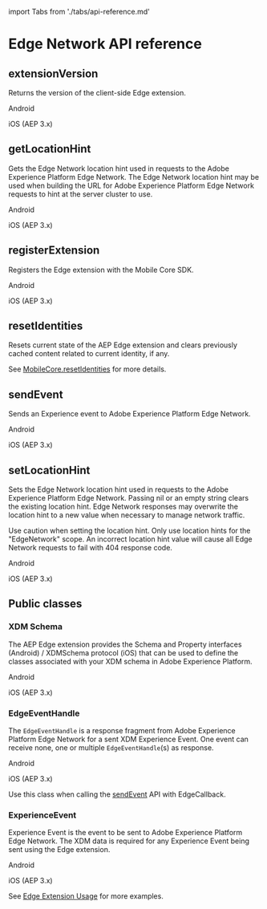 import Tabs from './tabs/api-reference.md'

# Edge Network API reference

## extensionVersion

Returns the version of the client-side Edge extension.

<TabsBlock orientation="horizontal" slots="heading, content" repeat="2"/>

Android

<Tabs query="platform=android&api=extension-version"/>

iOS (AEP 3.x)

<Tabs query="platform=ios-aep&api=extension-version"/>

## getLocationHint

Gets the Edge Network location hint used in requests to the Adobe Experience Platform Edge Network. The Edge Network location hint may be used when building the URL for Adobe Experience Platform Edge Network requests to hint at the server cluster to use.

<TabsBlock orientation="horizontal" slots="heading, content" repeat="2"/>

Android

<Tabs query="platform=android&api=get-location-hint"/>

iOS (AEP 3.x)

<Tabs query="platform=ios-aep&api=get-location-hint"/>

## registerExtension

Registers the Edge extension with the Mobile Core SDK.

<TabsBlock orientation="horizontal" slots="heading, content" repeat="2"/>

Android

<Tabs query="platform=android&api=register-extension"/>

iOS (AEP 3.x)

<Tabs query="platform=ios-aep&api=register-extension"/>

## resetIdentities

Resets current state of the AEP Edge extension and clears previously cached content related to current identity, if any.

See [MobileCore.resetIdentities](../mobile-core/api-reference.md#resetidentities) for more details.

## sendEvent

Sends an Experience event to Adobe Experience Platform Edge Network.

<TabsBlock orientation="horizontal" slots="heading, content" repeat="2"/>

Android

<Tabs query="platform=android&api=send-event"/>

iOS (AEP 3.x)

<Tabs query="platform=ios-aep&api=send-event"/>

## setLocationHint

Sets the Edge Network location hint used in requests to the Adobe Experience Platform Edge Network. Passing nil or an empty string clears the existing location hint. Edge Network responses may overwrite the location hint to a new value when necessary to manage network traffic.

<InlineAlert variant="warning" slots="text"/>
Use caution when setting the location hint. Only use location hints for the "EdgeNetwork" scope. An incorrect location hint value will cause all Edge Network requests to fail with 404 response code.

<TabsBlock orientation="horizontal" slots="heading, content" repeat="2"/>

Android

<Tabs query="platform=android&api=set-location-hint"/>

iOS (AEP 3.x)

<Tabs query="platform=ios-aep&api=set-location-hint"/>

## Public classes

### XDM Schema

The AEP Edge extension provides the Schema and Property interfaces (Android) / XDMSchema protocol (iOS) that can be used to define the classes associated with your XDM schema in Adobe Experience Platform.

<TabsBlock orientation="horizontal" slots="heading, content" repeat="2"/>

Android

<Tabs query="platform=android&api=xdm-schema"/>

iOS (AEP 3.x)

<Tabs query="platform=ios-aep&api=xdm-schema"/>

### EdgeEventHandle

The `EdgeEventHandle` is a response fragment from Adobe Experience Platform Edge Network for a sent XDM Experience Event.
One event can receive none, one or multiple `EdgeEventHandle`(s) as response.

<TabsBlock orientation="horizontal" slots="heading, content" repeat="2"/>

Android

<Tabs query="platform=android&api=edge-event-handle"/>

iOS (AEP 3.x)

<Tabs query="platform=ios-aep&api=edge-event-handle"/>

Use this class when calling the [sendEvent](#sendevent) API with EdgeCallback.

### ExperienceEvent

Experience Event is the event to be sent to Adobe Experience Platform Edge Network.
The XDM data is required for any Experience Event being sent using the Edge extension.

<TabsBlock orientation="horizontal" slots="heading, content" repeat="2"/>

Android

<Tabs query="platform=android&api=experience-event"/>

iOS (AEP 3.x)

<Tabs query="platform=ios-aep&api=experience-event"/>

See [Edge Extension Usage](https://github.com/adobe/aepsdk-edge-ios/blob/main/docs/ExtensionUsage.md) for more examples.
